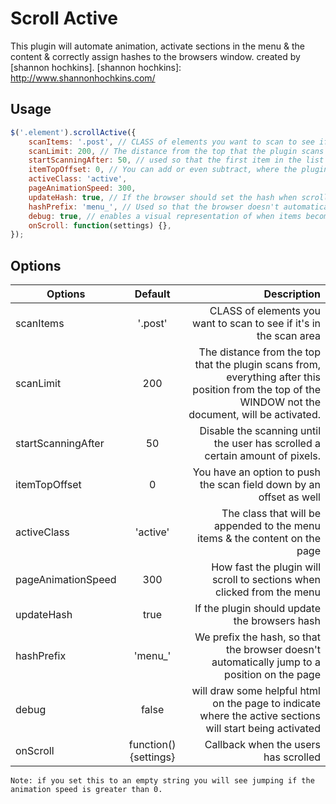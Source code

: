 Scroll Active
===============
This plugin will automate animation, activate sections in the menu & the content & correctly assign hashes to the browsers window. created by [shannon hochkins].
[shannon hochkins]: http://www.shannonhochkins.com/

Usage
--------------

```javascript
$('.element').scrollActive({
    scanItems: '.post', // CLASS of elements you want to scan to see if it's in the set area
    scanLimit: 200, // The distance from the top that the plugin scans from
    startScanningAfter: 50, // used so that the first item in the list can be activated on page load
    itemTopOffset: 0, // You can add or even subtract, where the plugin thinks the top of each item is.
    activeClass: 'active',
    pageAnimationSpeed: 300,
    updateHash: true, // If the browser should set the hash when scrolling or clicking he sidebar
    hashPrefix: 'menu_', // Used so that the browser doesn't automatically jump to the id on the page and cause our animation to lag
    debug: true, // enables a visual representation of when items become active
    onScroll: function(settings) {},
});
```


Options
--------------


| Options               | Default                               | Description  |
| --------------------- |:-------------------------------------:| ------------:|
| scanItems             | '.post'                               | CLASS of elements you want to scan to see if it's in the scan area |
| scanLimit             | 200                                   | The distance from the top that the plugin scans from, everything after this position from the top of the WINDOW not the document, will be activated. |
| startScanningAfter    | 50                                    | Disable the scanning until the user has scrolled a certain amount of pixels. |
| itemTopOffset         | 0                                     | You have an option to push the scan field down by an offset as well |
| activeClass           | 'active'                              | The class that will be appended to the menu items & the content on the page |
| pageAnimationSpeed    | 300                                   | How fast the plugin will scroll to sections when clicked from the menu |
| updateHash            | true                                  | If the plugin should update the browsers hash |
| hashPrefix            | 'menu_'                               | We prefix the hash, so that the browser doesn't automatically jump to a position on the page |
| debug                 | false                                 | will draw some helpful html on the page to indicate where the active sections will start being activated |
| onScroll              | function() {settings}                 | Callback when the users has scrolled |


``Note: if you set this to an empty string you will see jumping if the animation speed is greater than 0.``


~~~





